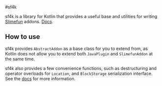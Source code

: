 #sf4k

sf4k is a library for Kotlin that provides a useful base and utilities for writing 
[Slimefun](https://github.com/Slimefun/Slimefun4) addons. [Docs](https://seggan.github.io/sf4k/).

## How to use

sf4k provides `AbstractAddon` as a base class for you to extend from, as Kotlin does not allow
you to extend both `JavaPlugin` and `SlimefunAddon` at the same time.

sf4k also provides a few convenience functions, such as destructuring and operator overloads for
`Location`, and `BlockStorage` serialization interface. See the [docs](https://seggan.github.io/sf4k/)
for more information.
